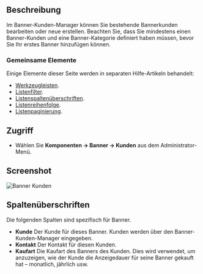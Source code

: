 <!-- Filename: Help4.x:Banners:_Clients / Display title: Banner: Kunden -->

## Beschreibung

Im Banner-Kunden-Manager können Sie bestehende Bannerkunden bearbeiten oder neue erstellen. Beachten Sie, dass Sie mindestens einen Banner-Kunden und eine Banner-Kategorie definiert haben müssen, bevor Sie Ihr erstes Banner hinzufügen können.

### Gemeinsame Elemente

Einige Elemente dieser Seite werden in separaten Hilfe-Artikeln behandelt:

* [Werkzeugleisten](jdocmanual?article=help/common-elements/toolbars).
* [Listenfilter](jdocmanual?article=help/common-elements/list-filters).
* [Listenspaltenüberschriften](jdocmanual?article=help/common-elements/list-column-headers).
* [Listenreihenfolge](jdocmanual?article=help/common-elements/list-ordering).
* [Listenpaginierung](jdocmanual?article=help/common-elements/list-pagination).

## Zugriff

- Wählen Sie **Komponenten → Banner → Kunden** aus dem Administrator-Menü.

## Screenshot

![Banner Kunden](../../../de/images/banners/banners-clients-list.png)

## Spaltenüberschriften

Die folgenden Spalten sind spezifisch für Banner.

- **Kunde** Der Kunde für dieses Banner. Kunden werden über den Banner-Kunden-Manager eingegeben.
- **Kontakt** Der Kontakt für diesen Kunden.
- **Kaufart** Die Kaufart des Banners des Kunden. Dies wird verwendet, um anzuzeigen, wie der Kunde die Anzeigedauer für seine Banner gekauft hat – monatlich, jährlich usw.

<!-- Translated from English with ChatGPT 2024-09-01 -->
